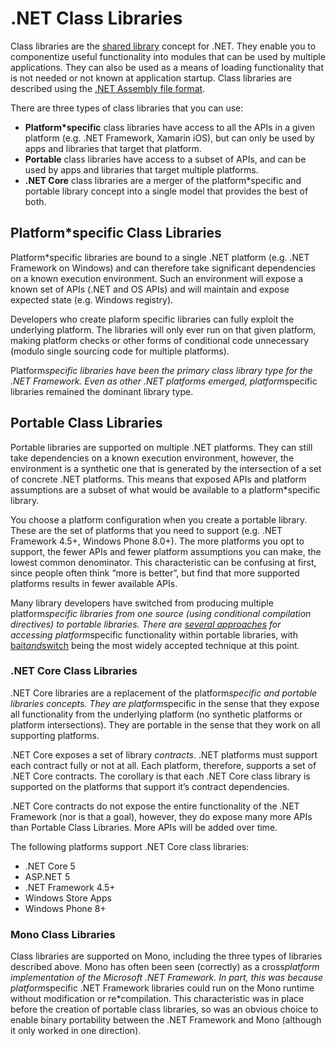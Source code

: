 # .NET Class Libraries

Class libraries are the [shared library](http://en.wikipedia.org/wiki/Library_%28computing%29#Shared_libraries) concept for .NET. They enable you to componentize useful functionality into modules that can be used by multiple applications. They can also be used as a means of loading functionality that is not needed or not known at application startup. Class libraries are described using the [.NET Assembly file format](assembly-format.md).

There are three types of class libraries that you can use:

*   **Platform*specific** class libraries have access to all the APIs in a given platform (e.g. .NET Framework, Xamarin iOS), but can only be used by apps and libraries that target that platform.
*   **Portable** class libraries have access to a subset of APIs, and can be used by apps and libraries that target multiple platforms.
*   **.NET Core** class libraries are a merger of the platform*specific and portable library concept into a single model that provides the best of both.

## Platform*specific Class Libraries

Platform*specific libraries are bound to a single .NET platform (e.g. .NET Framework on Windows) and can therefore take significant dependencies on a known execution environment. Such an environment will expose a known set of APIs (.NET and OS APIs) and will maintain and expose expected state (e.g. Windows registry).

Developers who create plaform specific libraries can fully exploit the underlying platform. The libraries will only ever run on that given platform, making platform checks or other forms of conditional code unnecessary (modulo single sourcing code for multiple platforms).

Platform*specific libraries have been the primary class library type for the .NET Framework. Even as other .NET platforms emerged, platform*specific libraries remained the dominant library type.

## Portable Class Libraries

Portable libraries are supported on multiple .NET platforms. They can still take dependencies on a known execution environment, however, the environment is a synthetic one that is generated by the intersection of a set of concrete .NET platforms. This means that exposed APIs and platform assumptions are a subset of what would be available to a platform*specific library.

You choose a platform configuration when you create a portable library. These are the set of platforms that you need to support (e.g. .NET Framework 4.5+, Windows Phone 8.0+). The more platforms you opt to support, the fewer APIs and fewer platform assumptions you can make, the lowest common denominator. This characteristic can be confusing at first, since people often think “more is better”, but find that more supported platforms results in fewer available APIs.

Many library developers have switched from producing multiple platform*specific libraries from one source (using conditional compilation directives) to portable libraries. There are [several approaches](http://blog.stephencleary.com/2012/11/portable*class*library*enlightenment.html) for accessing platform*specific functionality within portable libraries, with [bait*and*switch](http://log.paulbetts.org/the*bait*and*switch*pcl*trick/) being the most widely accepted technique at this point.

### .NET Core Class Libraries

.NET Core libraries are a replacement of the platform*specific and portable libraries concepts. They are platform*specific in the sense that they expose all functionality from the underlying platform (no synthetic platforms or platform intersections). They are portable in the sense that they work on all supporting platforms.

.NET Core exposes a set of library _contracts_. .NET platforms must support each contract fully or not at all. Each platform, therefore, supports a set of .NET Core contracts. The corollary is that each .NET Core class library is supported on the platforms that support it’s contract dependencies.

.NET Core contracts do not expose the entire functionality of the .NET Framework (nor is that a goal), however, they do expose many more APIs than Portable Class Libraries. More APIs will be added over time.

The following platforms support .NET Core class libraries:

*   .NET Core 5
*   ASP.NET 5
*   .NET Framework 4.5+
*   Windows Store Apps
*   Windows Phone 8+

### Mono Class Libraries

Class libraries are supported on Mono, including the three types of libraries described above. Mono has often been seen (correctly) as a cross*platform implementation of the Microsoft .NET Framework. In part, this was because platform*specific .NET Framework libraries could run on the Mono runtime without modification or re*compilation. This characteristic was in place before the creation of portable class libraries, so was an obvious choice to enable binary portability between the .NET Framework and Mono (although it only worked in one direction).